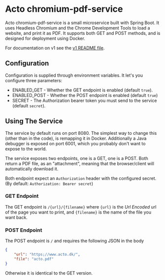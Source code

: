 # Acto chromium-pdf-service
Acto chromium-pdf-service is a small microservice built with Spring Boot. It uses Headless Chromium and the
Chrome Development Tools to load a website, and print it as PDF. It supports both GET and POST methods, and is designed
for deployment using Docker.

For documentation on v1 see the [v1 README file](https://github.com/actoaps/chromium-pdf-service/blob/master/README-v1.md).

## Configuration
Configuration is supplied through environment variables. It let's you configure three parameters:

* ENABLED_GET - Whether the GET endpoint is enabled (default `true`).
* ENABLED_POST - Whether the POST endpoint is enabled (default `true`)
* SECRET - The Authorization bearer token you must send to the service (default `secret`).

## Using The Service
The service by default runs on port 8080. The simplest way to change this (other than in the code), is remapping it in
Docker.  Additionally a Java debugger is exposed on port 6001, which you probably don't want to expose to the world.

The service exposes two endpoints, one is a GET, one is a POST. Both return a PDF file, as an "attachment", meaning
that the browser/client will automatically download it. 

Both endpoint expect an `Authorization` header with the configured secret. (By default: `Authorization: Bearer secret`)

### GET Endpoint
The GET endpoint is `/{url}/{filename}` where `{url}` is the *Url Encoded* url of the page you want to print,
and `{filename}` is the name of the file you want back.

### POST Endpoint
The POST endpoint is `/` and requires the following JSON in the body
```JSON
{
    "url": "https;//www.acto.dk/",
    "file": "acto.pdf"
}
```
Otherwise it is identical to the GET version.
